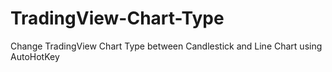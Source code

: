 # TradingView-Chart-Type
Change TradingView Chart Type between Candlestick and Line Chart using AutoHotKey

